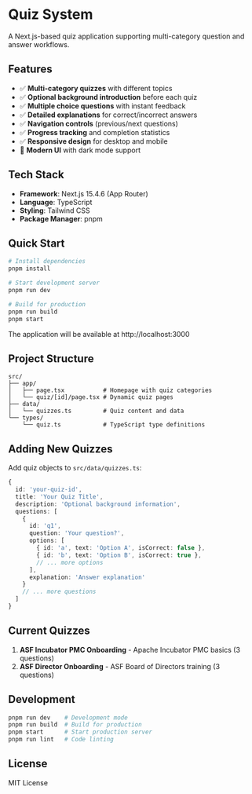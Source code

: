 # Quiz System

A Next.js-based quiz application supporting multi-category question and answer workflows.

## Features

- ✅ **Multi-category quizzes** with different topics
- ✅ **Optional background introduction** before each quiz
- ✅ **Multiple choice questions** with instant feedback
- ✅ **Detailed explanations** for correct/incorrect answers
- ✅ **Navigation controls** (previous/next questions)
- ✅ **Progress tracking** and completion statistics
- ✅ **Responsive design** for desktop and mobile
- 🎨 **Modern UI** with dark mode support

## Tech Stack

- **Framework**: Next.js 15.4.6 (App Router)
- **Language**: TypeScript
- **Styling**: Tailwind CSS
- **Package Manager**: pnpm

## Quick Start

```bash
# Install dependencies
pnpm install

# Start development server
pnpm run dev

# Build for production
pnpm run build
pnpm start
```

The application will be available at http://localhost:3000

## Project Structure

```
src/
├── app/
│   ├── page.tsx           # Homepage with quiz categories
│   └── quiz/[id]/page.tsx # Dynamic quiz pages
├── data/
│   └── quizzes.ts         # Quiz content and data
└── types/
    └── quiz.ts            # TypeScript type definitions
```

## Adding New Quizzes

Add quiz objects to `src/data/quizzes.ts`:

```typescript
{
  id: 'your-quiz-id',
  title: 'Your Quiz Title',
  description: 'Optional background information',
  questions: [
    {
      id: 'q1',
      question: 'Your question?',
      options: [
        { id: 'a', text: 'Option A', isCorrect: false },
        { id: 'b', text: 'Option B', isCorrect: true },
        // ... more options
      ],
      explanation: 'Answer explanation'
    }
    // ... more questions
  ]
}
```

## Current Quizzes

1. **ASF Incubator PMC Onboarding** - Apache Incubator PMC basics (3 questions)
2. **ASF Director Onboarding** - ASF Board of Directors training (3 questions)

## Development

```bash
pnpm run dev    # Development mode
pnpm run build  # Build for production
pnpm start      # Start production server
pnpm run lint   # Code linting
```

## License

MIT License
